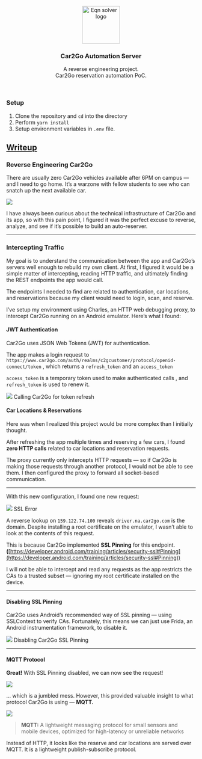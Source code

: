 

<p align="center">
    <img src="http://cl.ly/769be81b3540/car.svg" alt="Eqn solver logo" width=100 height=100>
  <h3 align="center">Car2Go Automation Server</h3>


  <p align="center">
    A reverse engineering project.
    <br>
      Car2Go reservation automation PoC.
  </p>


</p>

<br>

### Setup

1. Clone the repository and `cd` into the directory
2. Perform `yarn install`
3. Setup environment variables in `.env` file. 

## [Writeup](https://medium.com/@zhao.steven/reverse-engineering-car2go-98d5f0f78a96)

### Reverse Engineering Car2Go

There are usually zero Car2Go vehicles available after 6PM on campus — and I
need to go home. It’s a warzone with fellow students to see who can snatch up
the next available car.

![](https://cdn-images-1.medium.com/max/1600/1*5oOouDJEH6EuHWhPG6O1NQ.png)

I have always been curious about the technical infrastructure of Car2Go and its
app, so with this pain point, I figured it was the perfect excuse to reverse,
analyze, and see if it’s possible to build an auto-reserver.

*****

### Intercepting Traffic

My goal is to understand the communication between the app and Car2Go’s servers
well enough to rebuild my own client. At first, I figured it would be a simple
matter of intercepting, reading HTTP traffic, and ultimately finding the REST
endpoints the app would call.

The endpoints I needed to find are related to authentication, car locations, and
reservations because my client would need to login, scan, and reserve.

I’ve setup my environment using Charles, an HTTP web debugging proxy, to
intercept Car2Go running on an Android emulator. Here’s what I found:

#### **JWT Authentication**

Car2Go uses JSON Web Tokens (JWT) for authentication.

The app makes a login request to
`https://www.car2go.com/auth/realms/c2gcustomer/protocol/openid-connect/token` ,
which returns a `refresh_token` and an `access_token`

`access_token` is a temporary token used to make authenticated calls , and
`refresh_token` is used to renew it.

![](https://cdn-images-1.medium.com/max/1600/1*ZkDfWU6Ut6yZqJz7n7FpMw.png)
<span class="figcaption_hack">Calling Car2Go for token refresh</span>

#### Car Locations & Reservations

Here was when I realized this project would be more complex than I initially
thought.

After refreshing the app multiple times and reserving a few cars, I found **zero
HTTP calls** related to car locations and reservation requests.

The proxy currently only intercepts HTTP requests — so if Car2Go is making those
requests through another protocol, I would not be able to see them. I then
configured the proxy to forward all socket-based communication.

*****

With this new configuration, I found one new request:

![](https://cdn-images-1.medium.com/max/1600/1*ccnQBovCqqzdEoI0xkSSSA.png)
<span class="figcaption_hack">SSL Error</span>

A reverse lookup on `159.122.74.100` reveals `driver.na.car2go.com` is the
domain. Despite installing a root certificate on the emulator, I wasn’t able to
look at the contents of this request.

This is because Car2Go implemented **SSL Pinning** for this endpoint.
**(**[https://developer.android.com/training/articles/security-ssl#Pinning](https://developer.android.com/training/articles/security-ssl#Pinning))

I will not be able to intercept and read any requests as the app restricts the
CAs to a trusted subset — ignoring my root certificate installed on the device.

*****

#### Disabling SSL Pinning

Car2Go uses Android’s recommended way of SSL pinning — using SSLContext to
verify CAs. Fortunately, this means we can just use Frida, an Android
instrumentation framework, to disable it.

![](https://cdn-images-1.medium.com/max/1600/1*PBAAuVI5UJbBcOvJlnlvog.png)
<span class="figcaption_hack">Disabling Car2Go SSL Pinning</span>

*****

#### MQTT Protocol

**Great!** With SSL Pinning disabled, we can now see the request!

![](https://cdn-images-1.medium.com/max/1600/1*NBwt8wyM_eLSURWtdQYfgA.png)

… which is a jumbled mess. However, this provided valuable insight to what
protocol Car2Go is using — **MQTT.**

![](https://cdn-images-1.medium.com/max/1600/1*8Mxk78p5kuexH-bXQ4x44w.png)

> **MQTT:** A lightweight messaging protocol for small sensors and mobile devices,
> optimized for high-latency or unreliable networks

Instead of HTTP, it looks like the reserve and car locations are served over
MQTT. It is a lightweight publish-subscribe protocol. 
